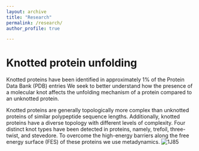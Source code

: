 ```yaml
---
layout: archive
title: "Research"
permalink: /research/
author_profile: true

---
```

Knotted protein unfolding
====
Knotted proteins have been identified in approximately 1% of the Protein Data Bank (PDB) entries
We seek to better understand how the presence of a molecular knot affects the unfolding mechanism of a protein compared to an unknotted protein. 

Knotted proteins are generally topologically more complex than unknotted proteins of similar polypeptide sequence lengths. Additionally, knotted proteins have a diverse topology with different levels of complexity. Four distinct knot types have been detected in proteins, namely, trefoil, three-twist, and stevedore. To overcome the high-energy barriers along the free energy surface (FES) of these proteins we use metadynamics. 
![1J85](/images/1J85.jpeg)
